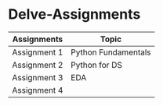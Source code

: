 # Delve-Assignments
| Assignments        | Topic         |
| ------------------ | ---------------------------------------- |
| Assignment 1       | Python Fundamentals |
| Assignment 2       | Python for DS |
| Assignment 3       | EDA          |
| Assignment 4       |      |

